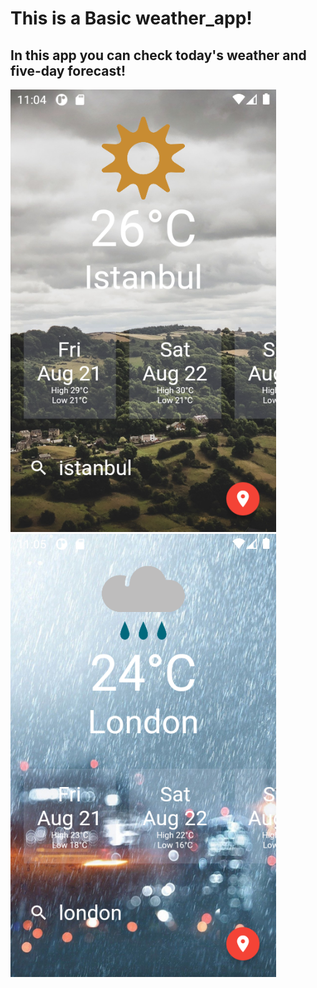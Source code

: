 # This is a Basic weather_app!

## In this app you can check today's weather and five-day forecast!

<img src="weatherr/ss/Screenshot_1597910641.png" width="425"/> <img src="weatherr/ss/Screenshot_1597910710.png" width="425"/> 
